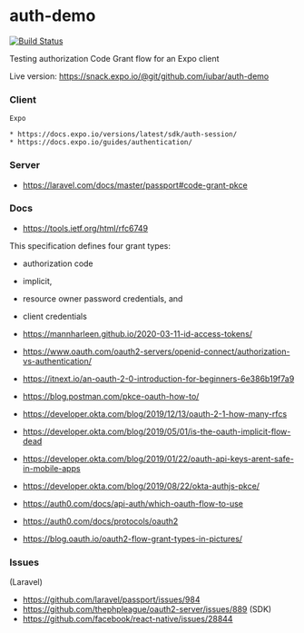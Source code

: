 # auth-demo

[![Build Status](https://travis-ci.org/iubar/auth-demo.svg?branch=master)](https://travis-ci.org/iubar/auth-demo)

Testing authorization Code Grant flow for an Expo client

Live version: https://snack.expo.io/@git/github.com/iubar/auth-demo


### Client

	Expo

	* https://docs.expo.io/versions/latest/sdk/auth-session/
	* https://docs.expo.io/guides/authentication/


### Server

 * https://laravel.com/docs/master/passport#code-grant-pkce

### Docs

* https://tools.ietf.org/html/rfc6749

 This specification defines four grant types:
 * authorization code
 * implicit, 
 * resource owner password credentials, and 
 * client credentials
   
 * https://mannharleen.github.io/2020-03-11-id-access-tokens/
 * https://www.oauth.com/oauth2-servers/openid-connect/authorization-vs-authentication/   
 * https://itnext.io/an-oauth-2-0-introduction-for-beginners-6e386b19f7a9
 * https://blog.postman.com/pkce-oauth-how-to/
 * https://developer.okta.com/blog/2019/12/13/oauth-2-1-how-many-rfcs
 * https://developer.okta.com/blog/2019/05/01/is-the-oauth-implicit-flow-dead
 * https://developer.okta.com/blog/2019/01/22/oauth-api-keys-arent-safe-in-mobile-apps
 * https://developer.okta.com/blog/2019/08/22/okta-authjs-pkce/
 * https://auth0.com/docs/api-auth/which-oauth-flow-to-use
 * https://auth0.com/docs/protocols/oauth2
 * https://blog.oauth.io/oauth2-flow-grant-types-in-pictures/

### Issues 

(Laravel)
 * https://github.com/laravel/passport/issues/984
 * https://github.com/thephpleague/oauth2-server/issues/889 
(SDK)
 * https://github.com/facebook/react-native/issues/28844
